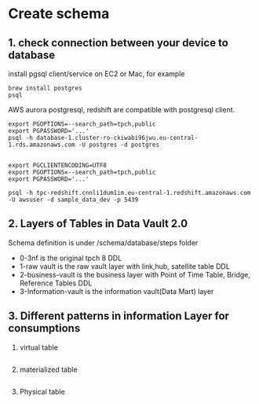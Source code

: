 # Create schema 

## 1. check connection between your device to database
install pgsql client/service on EC2 or Mac, for example
```shell
brew install postgres
psql 
```
AWS aurora postgresql, redshift are compatible with postgresql client.

```shell
export PGOPTIONS=--search_path=tpch,public
export PGPASSWORD='...'
psql -h database-1.cluster-ro-ckiwabi96jwu.eu-central-1.rds.amazonaws.com -U postgres -d postgres


export PGCLIENTENCODING=UTF8
export PGOPTIONS=--search_path=tpch,public
export PGPASSWORD='...'

psql -h tpc-redshift.cnnli1dum1im.eu-central-1.redshift.amazonaws.com -U awsuser -d sample_data_dev -p 5439
```

## 2. Layers of Tables in Data Vault 2.0
Schema definition is under /schema/database/steps folder
- 0-3nf is the original tpch 8 DDL 
- 1-raw vault is the raw vault layer with link,hub, satellite table DDL
- 2-business-vault is the business layer with Point of Time Table, Bridge, Reference Tables DDL
- 3-Information-vault is the information vault(Data Mart) layer

## 3. Different patterns in information Layer for consumptions 
1. virtual table
```sql

```
2. materialized  table
```sql

```
3. Physical table
```sql

```

